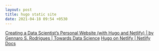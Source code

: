 ```yaml
---
layout: post
title: hugo static site
date: 2021-04-18 09:54 +0530
---
```


[Creating a Data Scientist’s Personal Website (with Hugo and Netlify) | by Gennaro S. Rodrigues | Towards Data Science](https://towardsdatascience.com/creating-a-data-scientists-personal-website-with-hugo-and-netlify-c0e041da9fc0)
[Hugo on Netlify | Netlify Docs](https://docs.netlify.com/configure-builds/common-configurations/hugo/)